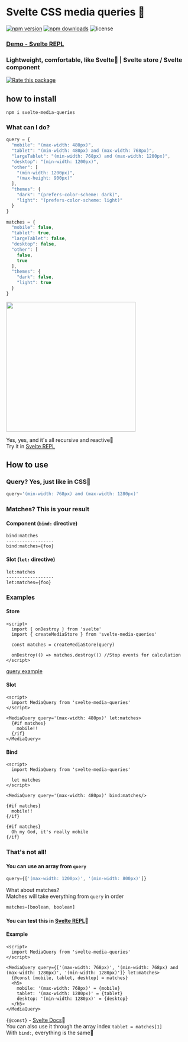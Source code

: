 # Svelte CSS media queries 🐥 

[![npm version](http://img.shields.io/npm/v/svelte-media-queries.svg)](https://www.npmjs.com/package/svelte-media-queries)
[![npm downloads](https://img.shields.io/npm/dm/svelte-media-queries.svg)](https://www.npmjs.com/package/svelte-media-queries)
![license](https://img.shields.io/npm/l/svelte-media-queries)

### [Demo - Svelte REPL](https://svelte.dev/repl/7e97f1a1d1654701a0661e076037d160?version=3.48.0)
### Lightweight, comfortable, like Svelte🐣 | Svelte store / Svelte component
[![Rate this package](https://badges.openbase.com/js/rating/svelte-media-queries.svg?style=openbase&token=myaBaR9V2YuM2LLiUs0nOTMlrXb1fGC6F9XuQa3Y0sw=)](https://openbase.com/js/svelte-media-queries?utm_source=embedded&amp;utm_medium=badge&amp;utm_campaign=rate-badge)

## how to install
```npm
npm i svelte-media-queries
```
### What can I do?

```js
query = {
  "mobile": "(max-width: 480px)",
  "tablet": "(min-width: 480px) and (max-width: 768px)",
  "largeTablet": "(min-width: 768px) and (max-width: 1200px)",
  "desktop": "(min-width: 1200px)",
  "other": [
    "(min-width: 1200px)",
    "(max-height: 900px)"
  ],
  "themes": {
    "dark": "(prefers-color-scheme: dark)",
    "light": "(prefers-color-scheme: light)"
  }
}
```
```js
matches = {
  "mobile": false,
  "tablet": true,
  "largeTablet": false,
  "desktop": false,
  "other": [
    false,
    true
  ],
  "themes": {
    "dark": false,
    "light": true
  }
}
```
<img src="https://media.giphy.com/media/oYtVHSxngR3lC/giphy-tumblr.gif" width="350"/>

Yes, yes, and it's all recursive and reactive🐹  
Try it in [Svelte REPL](https://svelte.dev/repl/7e97f1a1d1654701a0661e076037d160?version=3.48.0)  

## How to use

### Query? Yes, just like in CSS🙊
```js
query='(min-width: 768px) and (max-width: 1280px)'
```
### Matches? This is your result
#### Component (`bind:` directive)
```
bind:matches
------------------
bind:matches={foo}
```
#### Slot (`let:` directive)
```
let:matches
------------------
let:matches={foo}
```
### Examples
#### Store
```svelte
<script>
  import { onDestroy } from 'svelte'
  import { createMediaStore } from 'svelte-media-queries'
  
  const matches = createMediaStore(query)
  
  onDestroy(() => matches.destroy()) //Stop events for calculation
</script>
```
[query example](https://github.com/fedorovvvv/svelte-media-queries#what-can-i-do)
#### Slot
```svelte
<script>
  import MediaQuery from 'svelte-media-queries'
</script>

<MediaQuery query='(max-width: 480px)' let:matches>
  {#if matches}
    mobile!!
  {/if}
</MediaQuery>
```
#### Bind
```svelte
<script>
  import MediaQuery from 'svelte-media-queries'

  let matches
</script>

<MediaQuery query='(max-width: 480px)' bind:matches/>

{#if matches}
  mobile!!
{/if}

{#if matches}
  Oh my God, it's really mobile
{/if}
```

### That's not all!
#### You can use an array from `query`
```js
query={['(max-width: 1200px)', '(min-width: 800px)']}
```
What about matches?  
Matches will take everything from `query` in order  
```js
matches=[boolean, boolean]
```
#### You can test this in [Svelte REPL](https://svelte.dev/repl/7e97f1a1d1654701a0661e076037d160?version=3.48.0)🐥
#### Example
```svelte
<script>
  import MediaQuery from 'svelte-media-queries'
</script>

<MediaQuery query={['(max-width: 768px)', '(min-width: 768px) and (max-width: 1280px)', '(min-width: 1280px)']} let:matches>
  {@const [mobile, tablet, desktop] = matches}
  <h5>
    mobile: '(max-width: 768px)' = {mobile}
    tablet: '(max-width: 1280px)' = {tablet}
    desktop: '(min-width: 1280px)' = {desktop}
  </h5>
</MediaQuery>
```
`{@const}` - [Svelte Docs](https://svelte.dev/docs#template-syntax-const)🐹  
You can also use it through the array index `tablet = matches[1]`  
With `bind:`, everything is the same🐥
